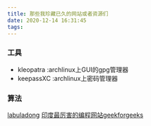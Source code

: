 ```yaml
---
title: 那些我珍藏已久的网站或者资源们
date: 2020-12-14 16:31:45
tags:
---
```


### 工具
  * kleopatra :archlinux上GUI的gpg管理器
  * keepassXC :archlinux上密码管理器

### 算法
[labuladong](https://labuladong.gitbook.io/algo/di-wu-zhang-ji-shu-wen-zhang-xi-lie/linux-wen-jian-xi-tong)
[印度最厉害的编程网站geekforgeeks](https://www.geeksforgeeks.org/)
